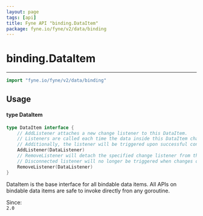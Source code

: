 ```yaml
---
layout: page
tags: [api]
title: Fyne API "binding.DataItem"
package: fyne.io/fyne/v2/data/binding
---
```


# binding.DataItem
---
```go
import "fyne.io/fyne/v2/data/binding"
```

## Usage

#### type DataItem

```go
type DataItem interface {
	// AddListener attaches a new change listener to this DataItem.
	// Listeners are called each time the data inside this DataItem changes.
	// Additionally, the listener will be triggered upon successful connection to get the current value.
	AddListener(DataListener)
	// RemoveListener will detach the specified change listener from the DataItem.
	// Disconnected listener will no longer be triggered when changes occur.
	RemoveListener(DataListener)
}
```

DataItem is the base interface for all bindable data items. All APIs on bindable data items are safe to invoke directly fron any goroutine.


<div class="since">Since: <code>
2.0</code></div>
